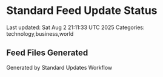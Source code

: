# Standard Feed Update Status
Last updated: Sat Aug  2 21:11:33 UTC 2025
Categories: technology,business,world

## Feed Files Generated

Generated by Standard Updates Workflow
